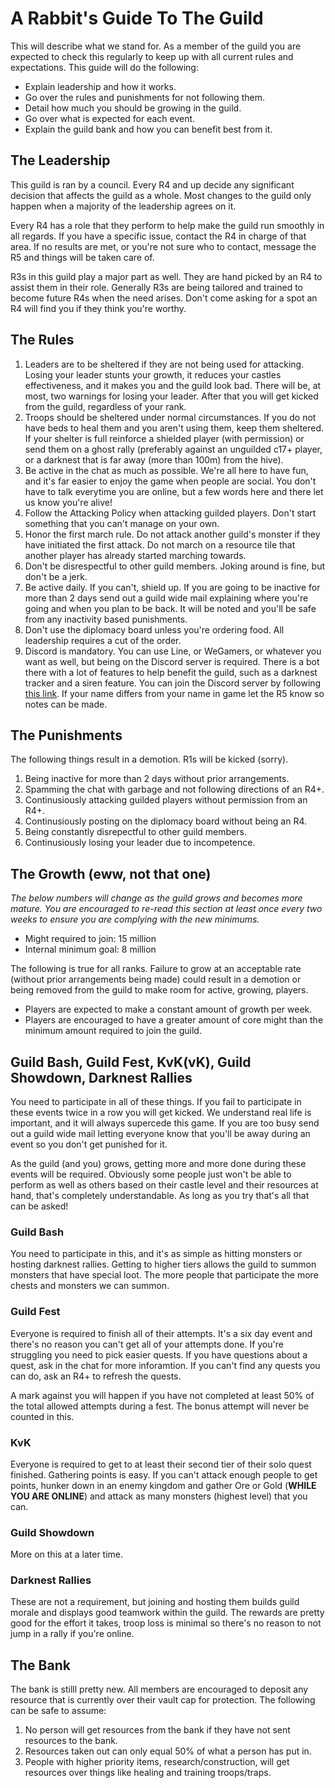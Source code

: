 # A Rabbit's Guide To The Guild

This will describe what we stand for. As a member of the guild you are expected to check this regularly to keep up with all current rules and expectations. This guide will do the following:

* Explain leadership and how it works.
* Go over the rules and punishments for not following them.
* Detail how much you should be growing in the guild.
* Go over what is expected for each event.
* Explain the guild bank and how you can benefit best from it.

## The Leadership

This guild is ran by a council. Every R4 and up decide any significant decision that affects the guild as a whole. Most changes to the guild only happen when a majority of the leadership agrees on it.

Every R4 has a role that they perform to help make the guild run smoothly in all regards. If you have a specific issue, contact the R4 in charge of that area. If no results are met, or you're not sure who to contact, message the R5 and things will be taken care of.

R3s in this guild play a major part as well. They are hand picked by an R4 to assist them in their role. Generally R3s are being tailored and trained to become future R4s when the need arises. Don't come asking for a spot an R4 will find you if they think you're worthy.

## The Rules

1. Leaders are to be sheltered if they are not being used for attacking. Losing your leader stunts your growth, it reduces your castles effectiveness, and it makes you and the guild look bad. There will be, at most, two warnings for losing your leader. After that you will get kicked from the guild, regardless of your rank.
2. Troops should be sheltered under normal circumstances. If you do not have beds to heal them and you aren't using them, keep them sheltered. If your shelter is full reinforce a shielded player (with permission) or send them on a ghost rally (preferably against an unguilded c17+ player, or a darknest that is far away (more than 100m) from the hive).
3. Be active in the chat as much as possible. We're all here to have fun, and it's far easier to enjoy the game when people are social. You don't have to talk everytime you are online, but a few words here and there let us know you're alive!
4. Follow the Attacking Policy when attacking guilded players. Don't start something that you can't manage on your own.
5. Honor the first march rule. Do not attack another guild's monster if they have initiated the first attack. Do not march on a resource tile that another player has already started marching towards.
6. Don't be disrespectful to other guild members. Joking around is fine, but don't be a jerk.
7. Be active daily. If you can't, shield up. If you are going to be inactive for more than 2 days send out a guild wide mail explaining where you're going and when you plan to be back. It will be noted and you'll be safe from any inactivity based punishments.
8. Don't use the diplomacy board unless you're ordering food. All leadership requires a cut of the order.
9. Discord is mandatory. You can use Line, or WeGamers, or whatever you want as well, but being on the Discord server is required. There is a bot there with a lot of features to help benefit the guild, such as a darknest tracker and a siren feature. You can join the Discord server by following [this link](https://discord.gg/ExBTdrC). If your name differs from your name in game let the R5 know so notes can be made.

## The Punishments

The following things result in a demotion. R1s will be kicked (sorry).

1. Being inactive for more than 2 days without prior arrangements.
2. Spamming the chat with garbage and not following directions of an R4+.
3. Continusiously attacking guilded players without permission from an R4+.
4. Continusiously posting on the diplomacy board without being an R4.
5. Being constantly disrepectful to other guild members.
6. Continusiously losing your leader due to incompetence.

## The Growth (eww, not that one)

_The below numbers will change as the guild grows and becomes more mature. You are encouraged to re-read this section at least once every two weeks to ensure you are complying with the new minimums._

* Might required to join: 15 million
* Internal minimum goal: 8 million

The following is true for all ranks. Failure to grow at an acceptable rate (without prior arrangements being made) could result in a demotion or being removed from the guild to make room for active, growing, players.

* Players are expected to make a constant amount of growth per week.
* Players are encouraged to have a greater amount of core might than the minimum amount required to join the guild.

## Guild Bash, Guild Fest, KvK(vK), Guild Showdown, Darknest Rallies

You need to participate in all of these things. If you fail to participate in these events twice in a row you will get kicked. We understand real life is important, and it will always supercede this game. If you are too busy send out a guild wide mail letting everyone know that you'll be away during an event so you don't get punished for it.

As the guild (and you) grows, getting more and more done during these events will be required. Obviously some people just won't be able to perform as well as others based on their castle level and their resources at hand, that's completely understandable. As long as you try that's all that can be asked!

### Guild Bash

You need to participate in this, and it's as simple as hitting monsters or hosting darknest rallies. Getting to higher tiers allows the guild to summon monsters that have special loot. The more people that participate the more chests and monsters we can summon.

### Guild Fest

Everyone is required to finish all of their attempts. It's a six day event and there's no reason you can't get all of your attempts done. If you're struggling you need to pick easier quests. If you have questions about a quest, ask in the chat for more inforamtion. If you can't find any quests you can do, ask an R4+ to refresh the quests.

A mark against you will happen if you have not completed at least 50% of the total allowed attempts during a fest. The bonus attempt will never be counted in this.

### KvK

Everyone is required to get to at least their second tier of their solo quest finished. Gathering points is easy. If you can't attack enough people to get points, hunker down in an enemy kingdom and gather Ore or Gold (**WHILE YOU ARE ONLINE**) and attack as many monsters (highest level) that you can.

### Guild Showdown

More on this at a later time.

### Darknest Rallies

These are not a requirement, but joining and hosting them builds guild morale and displays good teamwork within the guild. The rewards are pretty good for the effort it takes, troop loss is minimal so there's no reason to not jump in a rally if you're online.

## The Bank

The bank is stilll pretty new. All members are encouraged to deposit any resource that is currently over their vault cap for protection. The following can be safe to assume:

1. No person will get resources from the bank if they have not sent resources to the bank.
2. Resources taken out can only equal 50% of what a person has put in.
3. People with higher priority items, research/construction, will get resources over things like healing and training troops/traps.